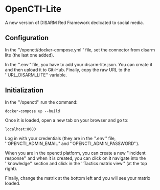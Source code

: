 # OpenCTI-Lite
A new version of DISARM Red Framework dedicated to social media.

## Configuration
In the ''/opencti/docker-compose.yml'' file, set the connector from disarm lite (the last one added).

In the ''.env'' file, you have to add your disarm-lite.json. You can create it and then upload it to Git-Hub. Finally, copy the raw URL to the ''URL_DISARM_LITE'' variable.

## Initialization

In the ''/opencti'' run the command:
```
docker-compose up --build
```

Once it is loaded, open a new tab on your browser and go to:
```
localhost:8080
```

Log in with your credentials (they are in the ''.env'' file, ''OPENCTI_ADMIN_EMAIL'' and ''OPENCTI_ADMIN_PASSWORD'').

When you are in the opencti platform, you can create a new ''incident response'' and when it is created, you can click on it navigate into the ''knowledge'' section and click in the ''Tactics matrix view'' (at the top right). 

Finally, change the matrix at the bottom left and you will see your matrix loaded.